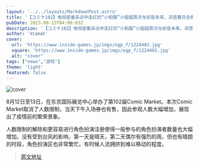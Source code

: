 ```yaml
---
layout: '../../layouts/MarkdownPost.astro'
title: '【コミケ102】电视密着采访中走红的“小和服”小姐姐首次与初音未来、凉宫春日合影！16位普通参加的美丽Coser精选【共67张照片】'
pubDate: 2023-08-15T04:00:03Z
description: '【コミケ102】电视密着采访中走红的“小和服”小姐姐首次与初音未来、凉宫春日合影！16位普通参加的美丽Coser精选【共67张照片】'
author: '《tama》'
cover:
  url: 'https://www.inside-games.jp/imgs/ogp_f/1224482.jpg'
  square: 'https://www.inside-games.jp/imgs/ogp_f/1224482.jpg'
  alt: "cover"
tags: ["news","游戏"]
theme: 'light'
featured: false
---
```


![cover](https://www.inside-games.jp/imgs/ogp_f/1224482.jpg)

8月12日至13日，在东京国际展览中心举办了第102届Comic Market。本次Comic Market取消了人数限制，当天下午入场券也有售，因此参观人数大幅增加，展现出了疫情前的繁荣景象。

人数限制的解除和更容易进行角色扮演注册使得一般参与的角色扮演者数量也大幅增加。没有受到台风的影响，第一天是晴天，第二天偶尔有强烈的雨，但也有晴朗的时段，角色扮演区也非常繁忙。有时候人流拥挤到难以移动的程度。

>[原文地址](https://www.inside-games.jp/article/2023/08/15/147854.html)  
